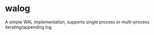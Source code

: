 # walog
A simple WAL implementation, supports single process or multi-process iterating/appending log
